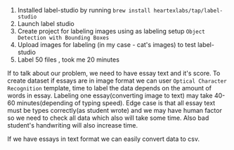 1. Installed label-studio by running `brew install heartexlabs/tap/label-studio`
2. Launch label studio
3. Create project for labeling images using as labeling setup `Object Detection with Bounding Boxes`
4. Upload images for labeling (in my case - cat's images) to test label-studio 
5. Label 50 files , took me 20 minutes

If to talk about our problem, we need to have essay text and it's score. 
To create dataset if essays are in image format we can user `Optical Character Recognition` template, time to label the data depends on the amount of words in essay.
Labeling one essay(converting image to text) may take 40-60 minutes(depending of typing speed).
Edge case is that all essay text must be types correctly(as student wrote) and we may have human factor so we need to check all data which also will take some time. Also bad student's handwriting will also increase time.

If we have essays in text format we can easily convert data to csv.